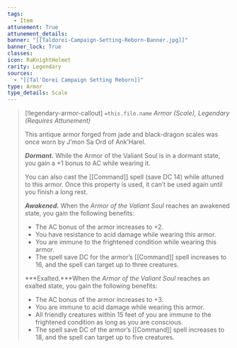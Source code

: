 ```yaml
---
tags:
  - Item
attunement: True
attunement_details: 
banner: "[[Taldorei-Campaign-Setting-Reborn-Banner.jpg]]"
banner_lock: True
classes:
icon: RaKnightHelmet
rarity: Legendary
sources:
  - "[[Tal'Dorei Campaign Setting Reborn]]"
type: Armor
type_details: Scale
---
```

>[!legendary-armor-callout] `=this.file.name`
>*Armor (Scale), Legendary (Requires Attunement)*
>
>This antique armor forged from jade and black-dragon scales was once worn by J’mon Sa Ord of Ank’Harel.
>
>***Dormant.*** While the Armor of the Valiant Soul is in a dormant state, you gain a +1 bonus to AC while wearing it.
>
>You can also cast the [[Command]] spell (save DC 14) while attuned to this armor. Once this property is used, it can’t be used again until you finish a long rest.
>
>***Awakened.*** When the *Armor of the Valiant Soul* reaches an awakened state, you gain the following benefits:
>
>* The AC bonus of the armor increases to +2.
>* You have resistance to acid damage while wearing this armor.
>* You are immune to the frightened condition while wearing this armor.
>* The spell save DC for the armor’s [[Command]] spell increases to 16, and the spell can target up to three creatures.
>
>***Exalted.***When the *Armor of the Valiant Soul* reaches an exalted state, you gain the following benefits:
>
>* The AC bonus of the armor increases to +3.
>* You are immune to acid damage while wearing this armor.
>* All friendly creatures within 15 feet of you are immune to the frightened condition as long as you are conscious.
>* The spell save DC of the armor’s [[Command]] spell increases to 18, and the spell can target up to five creatures.
>
>
